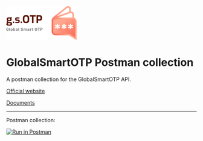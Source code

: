 ![](Images/logo.png)

# GlobalSmartOTP Postman collection

A postman collection for the GlobalSmartOTP API.

[Official website](https://gsotp.com)

[Documents](https://gsotp.com/doc)

* * *
Postman collection:

[![Run in Postman](https://run.pstmn.io/button.svg)](https://god.gw.postman.com/run-collection/3099084-fe689246-2cf0-4bbc-8bec-e73b9c15892a?action=collection%2Ffork&collection-url=entityId%3D3099084-fe689246-2cf0-4bbc-8bec-e73b9c15892a%26entityType%3Dcollection%26workspaceId%3Db7e3198f-1c99-4032-8952-8f2e094787e8)

